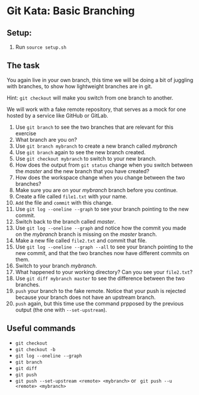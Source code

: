# Git Kata: Basic Branching
## Setup:

1. Run `source setup.sh`

## The task
You again live in your own branch, this time we will be doing a bit of juggling with branches, to show how lightweight branches are in git.

Hint: `git checkout` will make you switch from one branch to another.

We will work with a fake remote repository, that serves as a mock for one hosted by a service like GitHub or GitLab.

1. Use `git branch` to see the two branches that are relevant for this exercise
2. What branch are you on?
3. Use `git branch mybranch` to create a new branch called _mybranch_
4. Use `git branch` again to see the new branch created.
5. Use `git checkout mybranch` to switch to your new branch.
6. How does the output from `git status` change when you switch between the _master_ and the new branch that you have created?
7. How does the workspace change when you change between the two branches?
8. Make sure you are on your _mybranch_ branch before you continue.
9. Create a file called `file1.txt` with your name.
10. `Add` the file and `commit` with this change.
11. Use `git log --oneline --graph` to see your branch pointing to the new commit.
12. Switch back to the branch called _master_.
13. Use `git log --oneline --graph` and notice how the commit you made on the _mybranch_ branch is missing on the _master_ branch.
14. Make a new file called `file2.txt` and commit that file.
15. Use `git log --oneline --graph --all` to see your branch pointing to the new commit, and that the two branches now have different commits on them.
16. Switch to your branch _mybranch_.
17. What happened to your working directory? Can you see your `file2.txt`?
18. Use `git diff mybranch master` to see the difference between the two branches.
19. `push` your branch to the fake remote.
Notice that your push is rejected because your branch does not have an upstream branch.
20. `push` again, but this time use the command prpposed by the previous output (the one with `--set-upstream`).

## Useful commands
- `git checkout`
- `git checkout -b`
- `git log --oneline --graph`
- `git branch`
- `git diff`
- `git push`
- `git push --set-upstream <remote> <mybranch>` or ` git push --u <remote> <mybranch>` 
